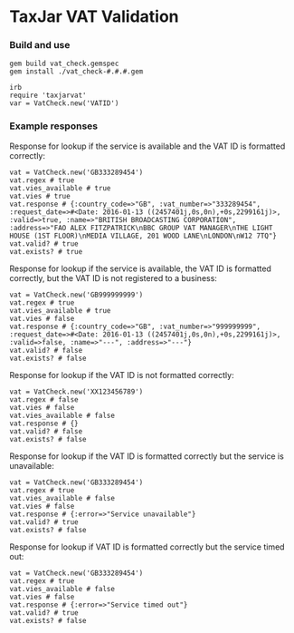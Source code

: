 # TaxJar VAT Validation #

### Build and use ###

```
gem build vat_check.gemspec
gem install ./vat_check-#.#.#.gem

irb
require 'taxjarvat'
var = VatCheck.new('VATID')
```

### Example responses ###

Response for lookup if the service is available and the VAT ID is formatted correctly:
```
vat = VatCheck.new('GB333289454')
vat.regex # true
vat.vies_available # true
vat.vies # true
vat.response # {:country_code=>"GB", :vat_number=>"333289454", :request_date=>#<Date: 2016-01-13 ((2457401j,0s,0n),+0s,2299161j)>, :valid=>true, :name=>"BRITISH BROADCASTING CORPORATION", :address=>"FAO ALEX FITZPATRICK\nBBC GROUP VAT MANAGER\nTHE LIGHT HOUSE (1ST FLOOR)\nMEDIA VILLAGE, 201 WOOD LANE\nLONDON\nW12 7TQ"}
vat.valid? # true
vat.exists? # true
```


Response for lookup if the service is available, the VAT ID is formatted correctly, but the VAT ID is not registered to a business:
```
vat = VatCheck.new('GB999999999')
vat.regex # true
vat.vies_available # true
vat.vies # false
vat.response # {:country_code=>"GB", :vat_number=>"999999999", :request_date=>#<Date: 2016-01-13 ((2457401j,0s,0n),+0s,2299161j)>, :valid=>false, :name=>"---", :address=>"---"}
vat.valid? # false
vat.exists? # false
```


Response for lookup if the VAT ID is not formatted correctly:
```
vat = VatCheck.new('XX123456789')
vat.regex # false
vat.vies # false
vat.vies_available # false
vat.response # {}
vat.valid? # false
vat.exists? # false

```


Response for lookup if the VAT ID is formatted correctly but the service is unavailable:
```
vat = VatCheck.new('GB333289454')
vat.regex # true
vat.vies_available # false
vat.vies # false
vat.response # {:error=>"Service unavailable"}
vat.valid? # true
vat.exists? # false
```


Response for lookup if VAT ID is formatted correctly but the service timed out:
```
vat = VatCheck.new('GB333289454')
vat.regex # true
vat.vies_available # false
vat.vies # false
vat.response # {:error=>"Service timed out"}
vat.valid? # true
vat.exists? # false
```
